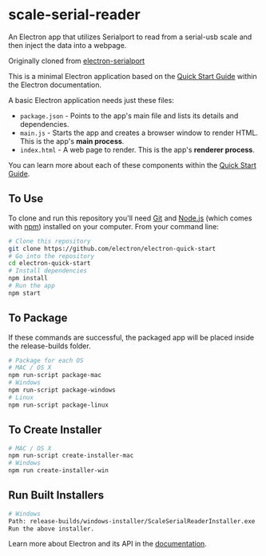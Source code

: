 # scale-serial-reader
An Electron app that utilizes Serialport to read from a serial-usb scale and then inject the data into a webpage.

Originally cloned from [electron-serialport](https://github.com/johnny-five-io/electron-serialport)

This is a minimal Electron application based on the [Quick Start Guide](http://electron.atom.io/docs/tutorial/quick-start) within the Electron documentation.

A basic Electron application needs just these files:

- `package.json` - Points to the app's main file and lists its details and dependencies.
- `main.js` - Starts the app and creates a browser window to render HTML. This is the app's **main process**.
- `index.html` - A web page to render. This is the app's **renderer process**.

You can learn more about each of these components within the [Quick Start Guide](http://electron.atom.io/docs/tutorial/quick-start).

## To Use

To clone and run this repository you'll need [Git](https://git-scm.com) and [Node.js](https://nodejs.org/en/download/) (which comes with [npm](http://npmjs.com)) installed on your computer. From your command line:

```bash
# Clone this repository
git clone https://github.com/electron/electron-quick-start
# Go into the repository
cd electron-quick-start
# Install dependencies
npm install
# Run the app
npm start
```

## To Package
If these commands are successful, the packaged app will be placed inside the release-builds folder.
```bash
# Package for each OS
# MAC / OS X
npm run-script package-mac
# Windows
npm run-script package-windows
# Linux
npm run-script package-linux
```
## To Create Installer
```bash
# MAC / OS X
npm run-script create-installer-mac
# Windows
npm run create-installer-win
```

## Run Built Installers
```bash
# Windows
Path: release-builds/windows-installer/ScaleSerialReaderInstaller.exe
Run the above installer.
```
Learn more about Electron and its API in the [documentation](http://electron.atom.io/docs/).
